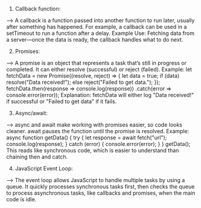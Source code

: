 <!-- Asynchronous JavaScript -->

1. Callback function:

--> A callback is a function passed into another function to run later, usually after something has happened. For example, a callback can be used in a setTimeout to run a function after a delay.
Example Use: Fetching data from a server—once the data is ready, the callback handles what to do next.


2. Promises:

--> A promise is an object that represents a task that’s still in progress or completed. It can either resolve (successful) or reject (failed).
Example:
let fetchData = new Promise((resolve, reject) => {
  let data = true;
  if (data) resolve("Data received!");
  else reject("Failed to get data.");
});
fetchData.then(response => console.log(response))
         .catch(error => console.error(error));
Explanation: fetchData will either log "Data received!" if successful or "Failed to get data" if it fails.


3. Async/await:

--> async and await make working with promises easier, so code looks cleaner. await pauses the function until the promise is resolved.
Example:
async function getData() {
  try {
    let response = await fetch("url");
    console.log(response);
  } catch (error) {
    console.error(error);
  }
}
getData();
This reads like synchronous code, which is easier to understand than chaining then and catch.


4. JavaScript Event Loop:

--> The event loop allows JavaScript to handle multiple tasks by using a queue. It quickly processes synchronous tasks first, then checks the queue to process asynchronous tasks, like callbacks and promises, when the main code is idle.

